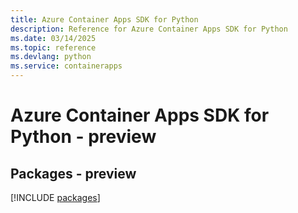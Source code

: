 ```yaml
---
title: Azure Container Apps SDK for Python
description: Reference for Azure Container Apps SDK for Python
ms.date: 03/14/2025
ms.topic: reference
ms.devlang: python
ms.service: containerapps
---
```

# Azure Container Apps SDK for Python - preview
## Packages - preview
[!INCLUDE [packages](container-apps-index.md)]